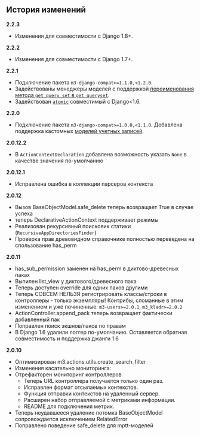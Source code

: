 ## История изменений

**2.2.3**
- Изменения для совместимости с Django 1.8+.

**2.2.2**
- Изменения для совместимости с Django 1.7+.

**2.2.1**
- Подключение пакета `m3-django-compat>=1.1.0,<1.2.0`.
- Задействованы менеджеры моделей с поддержкой [переименования метода
  ``get_query_set`` в ``get_queryset``](https://docs.djangoproject.com/en/1.9/releases/1.6/#get-query-set-and-similar-methods-renamed-to-get-queryset).
- Задействован [``atomic``](https://docs.djangoproject.com/en/1.9/topics/db/transactions/#django.db.transaction.atomic)
  совместимый с Django<1.6.

**2.2.0**
- Подключение пакета `m3-django-compat>=1.0.0,<1.1.0`. Добавлена поддержка
  кастомных [моделей учетных записей](https://docs.djangoproject.com/en/1.9/topics/auth/customizing/#auth-custom-user).

**2.0.12.2**
- В ``ActionContextDeclaration`` добавлена возможность указать ``None`` в качестве значения по-умолчанию

**2.0.12.1**
- Исправлена ошибка в коллекции парсеров контекста

**2.0.12**
- Вызов BaseObjectModel.safe_delete теперь возвращает True в случае успеха
- теперь DeclarativeActionContext поддерживает режимы
- Реализован рекурсивный поисковик статики (``RecursiveAppDirectoriesFinder``)
- Проверка прав древовидном справочнике полностью переведена на спользование has_perm

**2.0.11**
- has_sub_permission заменен на has_perm в диктово-древесных паках
- Выпилен list_view у диктового/древесного пака
- Теперь доступен override для одних паков другими
- Теперь СОВСЕМ НЕЛЬЗЯ регистрировать классы/строки в контроллеры - только экземпляры! Контрибы, сломанные в этим изменением и уже починенные: `m3-users>=2.0.1`, `m3_kladr>=2.0.2`
- ActionController.append_pack теперь возвращает фактически добавленный пак
- Поправлен поиск экшнов/паков по правам
- В Django 1.6 удалили логгер по-умолчанию. Оставляется обратная совместимость и поддержка джанги 1.6

**2.0.10**
- Оптимизирован m3.actions.utils.create_search_filter
- Изменения касательно мониторинга:
- Отрефакторен мониторинг контроллеров
  - Теперь URL контроллера получается только один раз.
  - Исправлен формат отсылаемых контекстов.
  - Функция отправки контекстов на удаленный сервер.
  - Расширен набор отправляемой с метриками информации.
  - README для подключения метрик.
- Теперь неудавшееся удаление потомка BaseObjectModel сопровождается исключением RelatedError
- Поправлено поведение safe_delete для mptt-моделей

